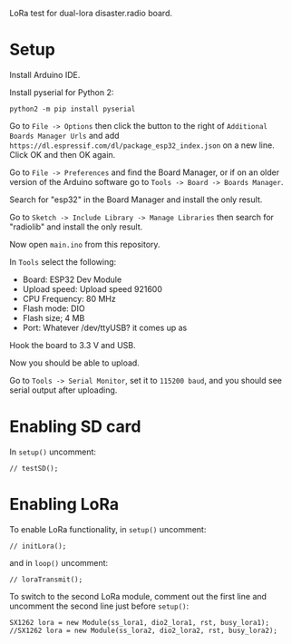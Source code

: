 
LoRa test for dual-lora disaster.radio board.

# Setup

Install Arduino IDE.

Install pyserial for Python 2:

```
python2 -m pip install pyserial
```

Go to `File -> Options` then click the button to the right of `Additional Boards Manager Urls` and add `https://dl.espressif.com/dl/package_esp32_index.json` on a new line. Click OK and then OK again.

Go to `File -> Preferences` and find the Board Manager, or if on an older version of the Arduino software go to `Tools -> Board -> Boards Manager`.

Search for "esp32" in the Board Manager and install the only result.

Go to `Sketch -> Include Library -> Manage Libraries` then search for "radiolib" and install the only result.

Now open `main.ino` from this repository.

In `Tools` select the following:

* Board: ESP32 Dev Module
* Upload speed: Upload speed 921600
* CPU Frequency: 80 MHz
* Flash mode: DIO
* Flash size; 4 MB
* Port: Whatever /dev/ttyUSB? it comes up as

Hook the board to 3.3 V and USB.

Now you should be able to upload.

Go to `Tools -> Serial Monitor`, set it to `115200 baud`, and you should see serial output after uploading.

# Enabling SD card

In `setup()` uncomment:

```
// testSD();
```


# Enabling LoRa

To enable LoRa functionality, in `setup()` uncomment:

```
// initLora();
```

and in `loop()` uncomment:

```
// loraTransmit();
```

To switch to the second LoRa module, comment out the first line and uncomment the second line just before `setup()`:

```
SX1262 lora = new Module(ss_lora1, dio2_lora1, rst, busy_lora1);
//SX1262 lora = new Module(ss_lora2, dio2_lora2, rst, busy_lora2);
```